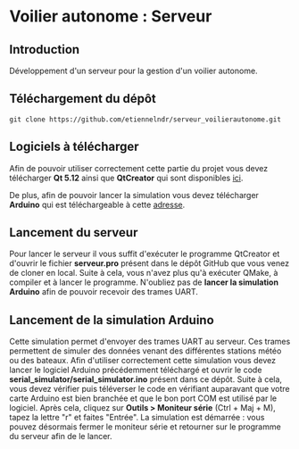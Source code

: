 Voilier autonome : Serveur
==========================

Introduction
------------

Développement d'un serveur pour la gestion d'un voilier autonome.


Téléchargement du dépôt
-----------------------

```
git clone https://github.com/etiennelndr/serveur_voilierautonome.git
```


Logiciels à télécharger
-----------------------

Afin de pouvoir utiliser correctement cette partie du projet vous devez télécharger **Qt 5.12** ainsi que **QtCreator** 
qui sont disponibles [ici](https://www.qt.io/download).

De plus, afin de pouvoir lancer la simulation vous devez télécharger **Arduino** qui est téléchargeable à cette [adresse](https://www.arduino.cc/en/main/software).


Lancement du serveur
--------------------

Pour lancer le serveur il vous suffit d'exécuter le programme QtCreator et d'ouvrir le fichier **serveur.pro** présent dans
le dépôt GitHub que vous venez de cloner en local. Suite à cela, vous n'avez plus qu'à exécuter QMake, à compiler et à lancer
le programme. N'oubliez pas de **lancer la simulation Arduino** afin de pouvoir recevoir des trames UART.


Lancement de la simulation Arduino
----------------------------------
Cette simulation permet d'envoyer des trames UART au serveur. Ces trames permettent de simuler des données venant des
différentes stations météo ou des bateaux.
Afin d'utiliser correctement cette simulation vous devez lancer le logiciel Arduino précédemment téléchargé et ouvrir le code 
**serial_simulator/serial_simulator.ino** présent dans ce dépôt. Suite à cela, vous devez vérifier puis téléverser le code
en vérifiant auparavant que votre carte Arduino est bien branchée et que le bon port COM est utilisé par le logiciel. Après cela,
cliquez sur **Outils > Moniteur série** (Ctrl + Maj + M), tapez la lettre "r" et faites "Entrée". La simulation est démarrée : vous 
pouvez désormais fermer le moniteur série et retourner sur le programme du serveur afin de le lancer.
